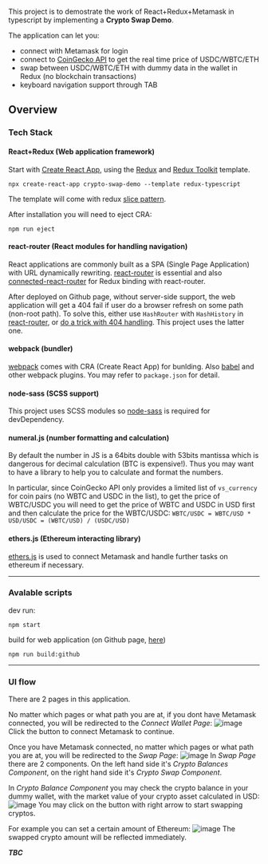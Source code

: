 This project is to demostrate the work of React+Redux+Metamask in typescript by implementing a **Crypto Swap Demo**.

The application can let you:
- connect with Metamask for login
- connect to [CoinGecko API](https://www.coingecko.com/api/documentations/v3#/) to get the real time price of USDC/WBTC/ETH
- swap between USDC/WBTC/ETH with dummy data in the wallet in Redux (no blockchain transactions)
- keyboard navigation support through TAB

## Overview
### Tech Stack
#### React+Redux (Web application framework)
Start with [Create React App](https://github.com/facebook/create-react-app), using the [Redux](https://redux.js.org/) and [Redux Toolkit](https://redux-toolkit.js.org/) template.
```
npx create-react-app crypto-swap-demo --template redux-typescript
```

The template will come with redux [slice pattern](https://redux.js.org/faq/code-structure#what-should-my-file-structure-look-like-how-should-i-group-my-action-creators-and-reducers-in-my-project-where-should-my-selectors-go).

After installation you will need to eject CRA:
```
npm run eject
```

#### react-router (React modules for handling navigation)
React applications are commonly built as a SPA (Single Page Application) with URL dynamically rewriting. [react-router](https://reactrouter.com/) is essential and also [connected-react-router](https://github.com/supasate/connected-react-router) for Redux binding with react-router.

After deployed on Github page, without server-side support, the web application will get a 404 fail if user do a browser refresh on some path (non-root path). To solve this, either use `HashRouter` with `HashHistory` in [react-router](https://reactrouter.com/web/api/HashRouter), or [do a trick with 404 handling](https://github.com/rafgraph/spa-github-pages). This project uses the latter one.

#### webpack (bundler)
[webpack](https://webpack.js.org/) comes with CRA (Create React App) for bunlding. Also [babel](https://babeljs.io/) and other webpack plugins. You may refer to `package.json` for detail.

#### node-sass (SCSS support)
This project uses SCSS modules so [node-sass](https://www.npmjs.com/package/node-sass) is required for devDependency.

#### numeral.js (number formatting and calculation)
By default the number in JS is a 64bits double with 53bits mantissa which is dangerous for decimal calculation (BTC is expensive!). Thus you may want to have a library to help you to calculate and format the numbers.

In particular, since CoinGecko API only provides a limited list of `vs_currency` for coin pairs (no WBTC and USDC in the list), to get the price of WBTC/USDC you will need to get the price of WBTC and USDC in USD first and then calculate the price for the WBTC/USDC:
`WBTC/USDC = WBTC/USD * USD/USDC = (WBTC/USD) / (USDC/USD)`

#### ethers.js (Ethereum interacting library)
[ethers.js](https://docs.ethers.io/v5/) is used to connect Metamask and handle further tasks on ethereum if necessary.

---
### Avalable scripts
dev run:
```
npm start
```
build for web application (on Github page, [here](https://shawtim.github.io/crypto-swap-demo/))
```
npm run build:github
```
---
### UI flow
There are 2 pages in this application.

No matter which pages or what path you are at, if you dont have Metamask connected, you will be redirected to the *Connect Wallet Page*:
![image](https://user-images.githubusercontent.com/85455/143505399-6b295d2f-d111-4e96-83ce-152829a759d5.png)
Click the button to connect Metamask to continue.

Once you have Metamask connected, no matter which pages or what path you are at, you will be redirected to the *Swap Page*:
![image](https://user-images.githubusercontent.com/85455/143505549-e7d7a8dd-a7ce-4b19-9292-98acdef238c7.png)
In *Swap Page* there are 2 components. On the left hand side it's *Crypto Balances Component*, on the right hand side it's *Crypto Swap Component*.

In *Crypto Balance Component* you may check the crypto balance in your dummy wallet, with the market value of your crypto asset calculated in USD:
![image](https://user-images.githubusercontent.com/85455/143505823-add92ecf-f6f3-4bf0-aaff-89d726103b14.png)
You may click on the button with right arrow to start swapping cryptos.

For example you can set a certain amount of Ethereum:
![image](https://user-images.githubusercontent.com/85455/143506024-627ee3e5-ed5c-488f-beb0-29d8b2821631.png)
The swapped crypto amount will be reflected immediately. 

***TBC***
